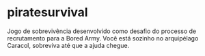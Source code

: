 # piratesurvival
Jogo de sobrevivência desenvolvido como desafio do processo de recrutamento para a Bored Army. Você está sozinho no arquipélago Caracol, sobreviva até que a ajuda chegue.
